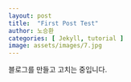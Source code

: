 ```yaml
---
layout: post
title:  "First Post Test"
author: 노승환
categories: [ Jekyll, tutorial ]
image: assets/images/7.jpg
---
```

블로그를 만들고 고치는 중입니다. 
